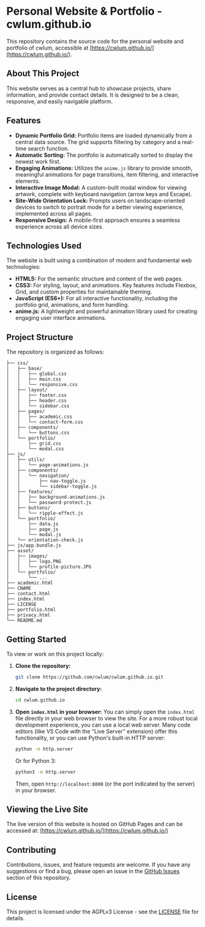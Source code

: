 # Personal Website & Portfolio - cwlum.github.io

This repository contains the source code for the personal website and portfolio of cwlum, accessible at [https://cwlum.github.io/](https://cwlum.github.io/).

## About This Project

This website serves as a central hub to showcase projects, share information, and provide contact details. It is designed to be a clean, responsive, and easily navigable platform.

## Features

*   **Dynamic Portfolio Grid:** Portfolio items are loaded dynamically from a central data source. The grid supports filtering by category and a real-time search function.
*   **Automatic Sorting:** The portfolio is automatically sorted to display the newest work first.
*   **Engaging Animations:** Utilizes the `anime.js` library to provide smooth, meaningful animations for page transitions, item filtering, and interactive elements.
*   **Interactive Image Modal:** A custom-built modal window for viewing artwork, complete with keyboard navigation (arrow keys and Escape).
*   **Site-Wide Orientation Lock:** Prompts users on landscape-oriented devices to switch to portrait mode for a better viewing experience, implemented across all pages.
*   **Responsive Design:** A mobile-first approach ensures a seamless experience across all device sizes.

## Technologies Used

The website is built using a combination of modern and fundamental web technologies:

*   **HTML5:** For the semantic structure and content of the web pages.
*   **CSS3:** For styling, layout, and animations. Key features include Flexbox, Grid, and custom properties for maintainable theming.
*   **JavaScript (ES6+):** For all interactive functionality, including the portfolio grid, animations, and form handling.
*   **anime.js:** A lightweight and powerful animation library used for creating engaging user interface animations.

## Project Structure

The repository is organized as follows:

```
├── css/
│   ├── base/
│   │   ├── global.css
│   │   ├── main.css
│   │   └── responsive.css
│   ├── layout/
│   │   ├── footer.css
│   │   ├── header.css
│   │   └── sidebar.css
│   ├── pages/
│   │   ├── academic.css
│   │   └── contact-form.css
│   ├── components/
│   │   └── buttons.css
│   └── portfolio/
│       ├── grid.css
│       └── modal.css
├── js/
│   ├── utils/
│   │   └── page-animations.js
│   ├── components/
│   │   └── navigation/
│   │       ├── nav-toggle.js
│   │       └── sidebar-toggle.js
│   ├── features/
│   │   ├── background-animations.js
│   │   └── password-protect.js
│   ├── buttons/
│   │   └── ripple-effect.js
│   └── portfolio/
│       ├── data.js
│       ├── page.js
│       └── modal.js
│   └── orientation-check.js
├── js/app.bundle.js
├── asset/
│   ├── images/
│   │   ├── logo.PNG
│   │   └── profile-picture.JPG
│   └── portfolio/
│       └── ...
├── academic.html
├── CNAME
├── contact.html
├── index.html
├── LICENSE
├── portfolio.html
├── privacy.html
└── README.md
```

## Getting Started

To view or work on this project locally:

1.  **Clone the repository:**
    ```bash
    git clone https://github.com/cwlum/cwlum.github.io.git
    ```
2.  **Navigate to the project directory:**
    ```bash
    cd cwlum.github.io
    ```
3.  **Open `index.html` in your browser:**
    You can simply open the `index.html` file directly in your web browser to view the site. For a more robust local development experience, you can use a local web server. Many code editors (like VS Code with the "Live Server" extension) offer this functionality, or you can use Python's built-in HTTP server:
    ```bash
    python -m http.server
    ```
    Or for Python 3:
    ```bash
    python3 -m http.server
    ```
    Then, open `http://localhost:8000` (or the port indicated by the server) in your browser.

## Viewing the Live Site

The live version of this website is hosted on GitHub Pages and can be accessed at:
[https://cwlum.github.io/](https://cwlum.github.io/)

## Contributing

Contributions, issues, and feature requests are welcome. If you have any suggestions or find a bug, please open an issue in the [GitHub Issues](https://github.com/cwlum/cwlum.github.io/issues) section of this repository.

## License

This project is licensed under the AGPLv3 License - see the [LICENSE](LICENSE) file for details.
